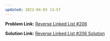 ```yaml
---
updated: 2022-04-03 13:57
---
```

**Problem Link:** [Reverse Linked List #206](https://leetcode.com/problems/reverse-linked-list/)

**Solution Link:** [Reverse Linked List #206 Solution](./Solution.java)